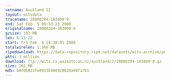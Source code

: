 ```yaml
---
setname: Auckland II
layout: witsdata
tracename: 20000204-183800-0
end: Sat Feb  5 00:53:23 2000
originalname: 20000204-183800-0
gzsize: 101 MB
len: 6:15:22
start: Fri Feb  4 18:38:01 2000
totalwirelen: 1,366 MB
ripedownload: https://data-repository.ripe.net/datasets/wits-archive/pma/long/auck/2//20000204-183800-0.gz
pkts: 3 million
download: ftp://wits.cs.waikato.ac.nz/auckland/2/20000204-183800-0.gz
size: 262 MB
md5: b0f0b833fe8915b986928620a98fa761
---
```

